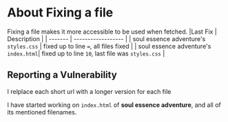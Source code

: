 # About Fixing a file
Fixing a file makes it more accessible to be used when fetched.
|Last Fix | Description          |
| ------- | ------------------ |
| soul essence adventure's `styles.css` | fixed up to line `∞`, all files fixed |
| soul essence adventure's `index.html`| fixed up to line `10`, last file was `styles.css` |

## Reporting a Vulnerability

I relplace each short url with a longer version for each file

I have started working on `index.html` of **soul essence adventure**, and all of its mentioned filenames.
